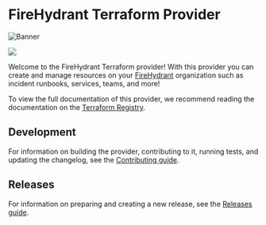 # FireHydrant Terraform Provider

![Banner](images/terraform-firehydrant.png)

![](https://github.com/firehydrant/terraform-provider-firehydrant/actions/workflows/ci.yml/badge.svg)

Welcome to the FireHydrant Terraform provider! With this provider you can create and manage resources on 
your [FireHydrant](https://www.firehydrant.io) organization such as incident runbooks, services, teams, 
and more!

To view the full documentation of this provider, we recommend reading the documentation on the 
[Terraform Registry](https://registry.terraform.io/providers/firehydrant/firehydrant/latest).

## Development

For information on building the provider, contributing to it, running tests, and updating 
the changelog, see the [Contributing guide](./CONTRIBUTING.md).

## Releases

For information on preparing and creating a new release, see the
[Releases guide](./RELEASES.md).
